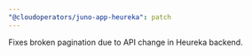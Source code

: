 ```yaml
---
"@cloudoperators/juno-app-heureka": patch
---
```


Fixes broken pagination due to API change in Heureka backend.
